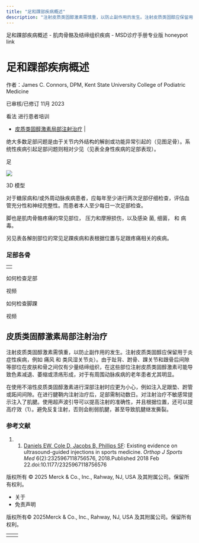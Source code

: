 ```yaml
---
title: "足和踝部疾病概述"
description: "注射皮质类固醇激素需慎重，以防止副作用的发生。注射皮质类固醇应保留用于炎症性疾病，例如 痛风 和 类风湿关节炎）。由于趾背、跗骨、踝关节和跟骨后间隙等部位在皮肤和骨之间仅有少量结缔组织，在这些部位注射皮质类固醇激素可能导致色素减退、萎缩或溃疡形成，对于有周围动脉疾病的老年患者尤其明显。"
---
```


﻿足和踝部疾病概述 \- 肌肉骨骼及结缔组织疾病 \- MSD诊疗手册专业版 honeypot link

# 足和踝部疾病概述

作者：James C. Connors, DPM, Kent State University College of Podiatric Medicine

已审核/已修订 11月 2023

看法 进行患者培训

- [皮质类固醇激素局部注射治疗](#皮质类固醇激素局部注射治疗_v86141647_zh) \|

绝大多数足部问题是由于关节内外结构的解剖或功能异常引起的（见图足骨）。系统性疾病引起足部问题则相对少见（见表全身性疾病的足部表现）。

足

![](https://edge.sitecorecloud.io/mmanual-ssq1ci05/media/professional/images/b/i/o/biodigital-human-snapshot-the-foot-pv-sized_zh.jpg?thn=0&sc_lang=zh&mw=500)

3D 模型

对于糖尿病和/或外周动脉疾病患者，应每年至少进行两次足部仔细检查，评估血管充分性和神经完整性。而患者本人至少每日一次足部检查。

脚也是肌肉骨骼疼痛的常见部位， 压力和摩擦损伤，以及感染 菌, 细菌， 和 病毒。

另见表各解剖部位的常见足踝疾病和表根据位置与足跟疼痛相关的疾病。

### 足部各骨

|     |
| --- |
|  |

如何检查足部



视频

如何检查脚踝



视频

## 皮质类固醇激素局部注射治疗

注射皮质类固醇激素需慎重，以防止副作用的发生。注射皮质类固醇应保留用于炎症性疾病，例如 痛风 和 类风湿关节炎）。由于趾背、跗骨、踝关节和跟骨后间隙等部位在皮肤和骨之间仅有少量结缔组织，在这些部位注射皮质类固醇激素可能导致色素减退、萎缩或溃疡形成，对于有周围动脉疾病的老年患者尤其明显。

在使用不溶性皮质类固醇激素进行深部注射时应更为小心，例如注入足跟垫、跗管或跖间间隙。在进行腱鞘内注射治疗后，足部需制动数日。对注射治疗不敏感常提示注入了肌腱。使用超声波引导可以提高注射的准确性，并且根据位置，还可以提高疗效（1）。避免反复注射，否则会削弱肌腱，甚至导致肌腱继发撕裂。

### 参考文献

1. 1. [Daniels EW, Cole D, Jacobs B, Phillips SF](https://www.ncbi.nlm.nih.gov/pmc/articles/PMC5826008/): Existing evidence on ultrasound-guided injections in sports medicine. _Orthop J Sports Med_ 6(2):2325967118756576, 2018.Published 2018 Feb 22.doi:10.1177/2325967118756576




版权所有 © 2025
Merck & Co., Inc., Rahway, NJ, USA 及其附属公司。保留所有权利。

- 关于
- 免责声明

版权所有© 2025Merck & Co., Inc., Rahway, NJ, USA 及其附属公司。保留所有权利。

|     |     |
| --- | --- |
|  |  |